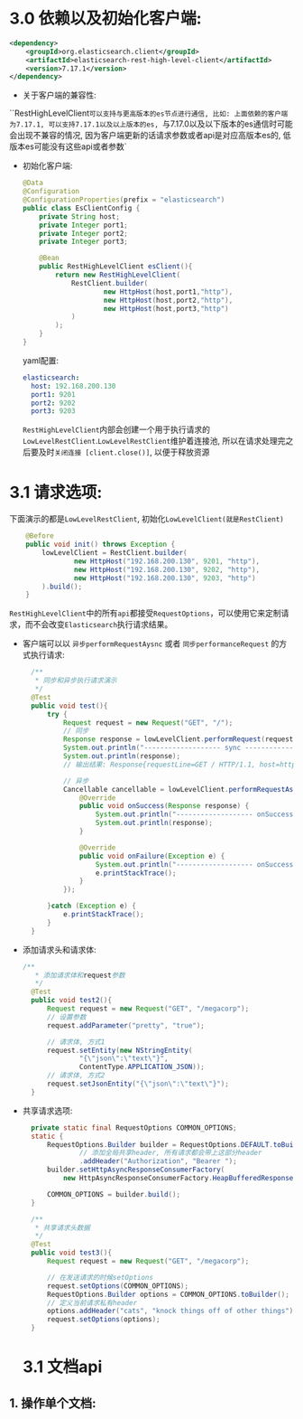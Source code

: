 # 3.0 依赖以及初始化客户端:

```xml
<dependency>
    <groupId>org.elasticsearch.client</groupId>
    <artifactId>elasticsearch-rest-high-level-client</artifactId>
    <version>7.17.1</version>
</dependency>
```

- 关于客户端的兼容性:

``RestHighLevelClient`可以支持与更高版本的es节点进行通信, 比如: 上面依赖的客户端为7.17.1, 可以支持7.17.1以及以上版本的es, `与7.17.0以及以下版本的es通信时可能会出现不兼容的情况, 因为客户端更新的话请求参数或者api是对应高版本es的, 低版本es可能没有这些api或者参数`

- 初始化客户端:

  ```java
  @Data
  @Configuration
  @ConfigurationProperties(prefix = "elasticsearch")
  public class EsClientConfig {
      private String host;
      private Integer port1;
      private Integer port2;
      private Integer port3;
  
      @Bean
      public RestHighLevelClient esClient(){
          return new RestHighLevelClient(
              RestClient.builder(
                      new HttpHost(host,port1,"http"),
                      new HttpHost(host,port2,"http"),
                      new HttpHost(host,port3,"http")
              )
          );
      }
  }
  ```

  yaml配置:

  ```yaml
  elasticsearch:
    host: 192.168.200.130
    port1: 9201
    port2: 9202
    port3: 9203
  ```

  `RestHighLevelClient`内部会创建一个用于执行请求的`LowLevelRestClient`.`LowLevelRestClient`维护着连接池, 所以在请求处理完之后要及时`关闭连接 [client.close()]`, 以便于释放资源

# 3.1 请求选项:

下面演示的都是`LowLevelRestClient`, 初始化`LowLevelClient(就是RestClient)`

```java
	@Before
	public void init() throws Exception {
		lowLevelClient = RestClient.builder(
				new HttpHost("192.168.200.130", 9201, "http"),
				new HttpHost("192.168.200.130", 9202, "http"),
				new HttpHost("192.168.200.130", 9203, "http")
		).build();
	}
```

`RestHighLevelClient`中的所有`api`都接受`RequestOptions`，可以使用它来定制请求，而不会改变`Elasticsearch`执行请求结果。  

- 客户端可以以 `异步performRequestAysnc` 或者 `同步performanceRequest` 的方式执行请求:

  ```java
  	/**
  	 * 同步和异步执行请求演示
  	 */
  	@Test
  	public void test(){
  		try {
  			Request request = new Request("GET", "/");
  			// 同步
  			Response response = lowLevelClient.performRequest(request);
  			System.out.println("------------------- sync ------------------");
  			System.out.println(response);
  			// 输出结果: Response{requestLine=GET / HTTP/1.1, host=http://192.168.200.130:9201, response=HTTP/1.1 200 OK}
  
  			// 异步
  			Cancellable cancellable = lowLevelClient.performRequestAsync(request, new ResponseListener() {
  				@Override
  				public void onSuccess(Response response) {
  					System.out.println("------------------- onSuccess ------------------");
  					System.out.println(response);
  				}
  
  				@Override
  				public void onFailure(Exception e) {
  					System.out.println("------------------- onSuccess ------------------");
  					e.printStackTrace();
  				}
  			});
  
  		}catch (Exception e) {
  			e.printStackTrace();
  		}
  	}
  ```

- 添加请求头和请求体:

  ```java
  /**
  	 * 添加请求体和request参数
  	 */
  	@Test
  	public void test2(){
  		Request request = new Request("GET", "/megacorp");
  		// 设置参数
  		request.addParameter("pretty", "true");
  
  		// 请求体, 方式1
  		request.setEntity(new NStringEntity(
  				"{\"json\":\"text\"}",
  				ContentType.APPLICATION_JSON));
  		// 请求体, 方式2
  		request.setJsonEntity("{\"json\":\"text\"}");
  	}
  ```

- 共享请求选项:

  ```java
  	private static final RequestOptions COMMON_OPTIONS;
  	static {
  		RequestOptions.Builder builder = RequestOptions.DEFAULT.toBuilder()
  				// 添加全局共享header, 所有请求都会带上这部分header
  				.addHeader("Authorization", "Bearer ");
  		builder.setHttpAsyncResponseConsumerFactory(
  			new HttpAsyncResponseConsumerFactory.HeapBufferedResponseConsumerFactory(30 * 1024 * 1024 * 1024));
  
  		COMMON_OPTIONS = builder.build();
  	}
  
  	/**
  	 * 共享请求头数据
  	 */
  	@Test
  	public void test3(){
  		Request request = new Request("GET", "/megacorp");
  
  		// 在发送请求的时候setOptions
  		request.setOptions(COMMON_OPTIONS);
  		RequestOptions.Builder options = COMMON_OPTIONS.toBuilder();
  		// 定义当前请求私有header
  		options.addHeader("cats", "knock things off of other things");
  		request.setOptions(options);
  	}
  ```

  # 3.1 文档api

## 1. 操作单个文档: